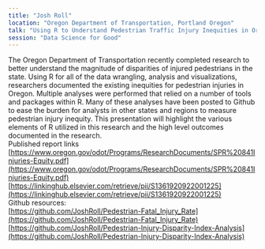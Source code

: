 ```yaml
---
title: "Josh Roll"
location: "Oregon Department of Transportation, Portland Oregon"
talk: "Using R to Understand Pedestrian Traffic Injury Inequities in Oregon"
session: "Data Science for Good"
---
```


The Oregon Department of Transportation recently completed research to better understand the magnitude of disparities of injured pedestrians in the state.  Using R for all of the data wrangling, analysis and visualizations, researchers documented the existing inequities for pedestrian injuries in Oregon.  Multiple analyses were performed that relied on a number of tools and packages within R.  Many of these analyses have been posted to Github to ease the burden for analysts in other states and regions to measure pedestrian injury inequity.  This presentation will highlight the various elements of R utilized in this research and the high level outcomes documented in the research.
<br>
Published report links
<br>
[https://www.oregon.gov/odot/Programs/ResearchDocuments/SPR%20841Injuries-Equity.pdf](https://www.oregon.gov/odot/Programs/ResearchDocuments/SPR%20841Injuries-Equity.pdf)
[https://linkinghub.elsevier.com/retrieve/pii/S1361920922001225](https://linkinghub.elsevier.com/retrieve/pii/S1361920922001225)
<br>
Github resources:
<br>
[https://github.com/JoshRoll/Pedestrian-Fatal_Injury_Rate](https://github.com/JoshRoll/Pedestrian-Fatal_Injury_Rate)
[https://github.com/JoshRoll/Pedestrian-Injury-Disparity-Index-Analysis](https://github.com/JoshRoll/Pedestrian-Injury-Disparity-Index-Analysis)


